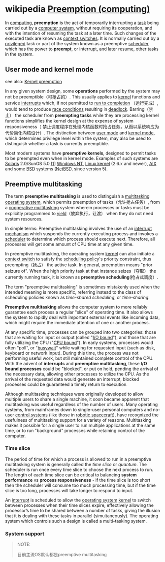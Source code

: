 # wikipedia [Preemption (computing)](https://en.wikipedia.org/wiki/Preemption_(computing))

In [computing](https://en.wikipedia.org/wiki/Computing), **preemption** is the act of temporarily interrupting a [task](https://en.wikipedia.org/wiki/Task_(computing)) being carried out by a [computer system](https://en.wikipedia.org/wiki/Computer), without requiring its cooperation, and with the intention of resuming the task at a later time. Such changes of the executed task are known as [context switches](https://en.wikipedia.org/wiki/Context_switch). It is normally carried out by a [privileged](https://en.wikipedia.org/wiki/Protection_ring) task or part of the system known as a preemptive [scheduler](https://en.wikipedia.org/wiki/Scheduling_(computing)), which has the power to **preempt**, or interrupt, and later resume, other tasks in the system.



## User mode and kernel mode

see also: [Kernel preemption](https://en.wikipedia.org/wiki/Kernel_preemption)

In any given system design, some **operations** performed by the system may not be preemptible（可抢占的）. This usually applies to [kernel](https://en.wikipedia.org/wiki/Kernel_(operating_system)) functions and service [interrupts](https://en.wikipedia.org/wiki/Interrupt) which, if not permitted to [run to completion](https://en.wikipedia.org/wiki/Run_to_completion) （运行完成）, would tend to produce [race conditions](https://en.wikipedia.org/wiki/Race_condition) resulting in [deadlock](https://en.wikipedia.org/wiki/Deadlock). Barring（禁止） the scheduler from **preempting tasks** while they are processing kernel functions simplifies the kernel design at the expense of system responsiveness（ 禁止调度程序在处理内核函数时抢占任务，从而以系统响应为代价简化内核设计）. The distinction between [user mode](https://en.wikipedia.org/wiki/User_space) and [kernel mode](https://en.wikipedia.org/wiki/Ring_(computer_security)#Supervisor_mode), which determines privilege level within the system, may also be used to distinguish whether a task is currently preemptible.

Most modern systems have **preemptive kernels**, designed to permit tasks to be preempted even when in kernel mode. Examples of such systems are [Solaris](https://en.wikipedia.org/wiki/Solaris_(operating_system)) 2.0/SunOS 5.0,[[1\]](https://en.wikipedia.org/wiki/Preemption_(computing)#cite_note-1) [Windows NT](https://en.wikipedia.org/wiki/Windows_NT), [Linux kernel](https://en.wikipedia.org/wiki/Linux_kernel) (2.6.x and newer), [AIX](https://en.wikipedia.org/wiki/IBM_AIX) and some [BSD](https://en.wikipedia.org/wiki/BSD) systems ([NetBSD](https://en.wikipedia.org/wiki/NetBSD), since version 5).



## Preemptive multitasking



The term **preemptive multitasking** is used to distinguish a [multitasking operating system](https://en.wikipedia.org/wiki/Multitasking_operating_system), which permits preemption of tasks（允许抢占任务）, from a [cooperative multitasking](https://en.wikipedia.org/wiki/Cooperative_multitasking) system wherein processes or tasks must be explicitly programmed to [yield](https://en.wikipedia.org/wiki/Yield_(multithreading))（放弃执行，让渡） when they do not need system resources.

In simple terms: Preemptive multitasking involves the use of an [interrupt mechanism](https://en.wikipedia.org/wiki/Interrupt_mechanism) which suspends the currently executing process and invokes a [scheduler](https://en.wikipedia.org/wiki/Scheduler_(computing)) to determine which process should execute next. Therefore, all processes will get some amount of CPU time at any given time.

In preemptive multitasking, the operating system [kernel](https://en.wikipedia.org/wiki/Kernel_(computer_science)) can also initiate a [context switch](https://en.wikipedia.org/wiki/Context_switch) to satisfy the [scheduling policy](https://en.wikipedia.org/wiki/Scheduling_policy)'s priority constraint, thus preempting（抢占） the active task. In general, preemption means "prior seizure of". When the high priority task at that instance seizes（夺取） the currently running task, it is known as **preemptive scheduling**(抢占式调度）.

The term "preemptive multitasking" is sometimes mistakenly used when the intended meaning is more specific, referring instead to the class of scheduling policies known as *time-shared scheduling*, or *time-sharing*.

**Preemptive multitasking** allows the computer system to more reliably guarantee each process a regular "slice" of operating time. It also allows the system to rapidly deal with important external events like incoming data, which might require the immediate attention of one or another process.

At any specific time, processes can be grouped into two categories: those that are waiting for input or output (called "[I/O bound](https://en.wikipedia.org/wiki/IO_bound)"), and those that are fully utilizing the CPU ("[CPU bound](https://en.wikipedia.org/wiki/CPU_bound)"). In early systems, processes would often "poll", or "[busywait](https://en.wikipedia.org/wiki/Busy_waiting)" while waiting for requested input (such as disk, keyboard or network input). During this time, the process was not performing useful work, but still maintained complete control of the CPU. With the advent of **interrupts** and **preemptive multitasking**, these **I/O bound processes** could be "blocked", or put on hold, pending the arrival of the necessary data, allowing other processes to utilize the CPU. As the arrival of the requested data would generate an interrupt, blocked processes could be guaranteed a timely return to execution.

Although multitasking techniques were originally developed to allow multiple users to share a single machine, it soon became apparent that multitasking was useful regardless of the number of users. Many operating systems, from mainframes down to single-user personal computers and no-user [control systems](https://en.wikipedia.org/wiki/Control_systems) (like those in [robotic spacecraft](https://en.wikipedia.org/wiki/Robotic_spacecraft)), have recognized the usefulness of multitasking support for a variety of reasons. Multitasking makes it possible for a single user to run multiple applications at the same time, or to run "background" processes while retaining control of the computer.



### Time slice

The period of time for which a process is allowed to run in a preemptive multitasking system is generally called the *time slice* or *quantum*. The scheduler is run once every time slice to choose the next process to run. The length of each time slice can be critical to balancing **system performance** vs **process responsiveness** - if the time slice is too short then the scheduler will consume too much processing time, but if the time slice is too long, processes will take longer to respond to input.

An [interrupt](https://en.wikipedia.org/wiki/Interrupt) is scheduled to allow the [operating system](https://en.wikipedia.org/wiki/Operating_system) [kernel](https://en.wikipedia.org/wiki/Kernel_(computer_science)) to switch between processes when their time slices expire, effectively allowing the processor’s time to be shared between a number of tasks, giving the illusion that it is dealing with these tasks in parallel (simultaneously). The operating system which controls such a design is called a multi-tasking system.



### System support

> NOTE: 
>
> 目前主流OS默认都是preemptive multitasking



